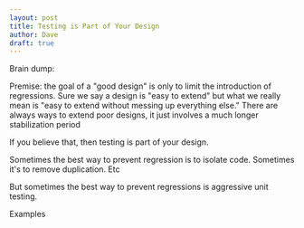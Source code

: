 ```yaml
---
layout: post
title: Testing is Part of Your Design
author: Dave
draft: true
---
```


Brain dump:

Premise: the goal of a "good design" is only to limit the introduction of regressions. Sure we say a design is "easy to extend" but what we really mean is "easy to extend without messing up everything else." There are always ways to extend poor designs, it just involves a much longer stabilization period

If you believe that, then testing is part of your design.

Sometimes the best way to prevent regression is to isolate code. Sometimes it's to remove duplication. Etc

But sometimes the best way to prevent regressions is aggressive unit testing.

Examples
